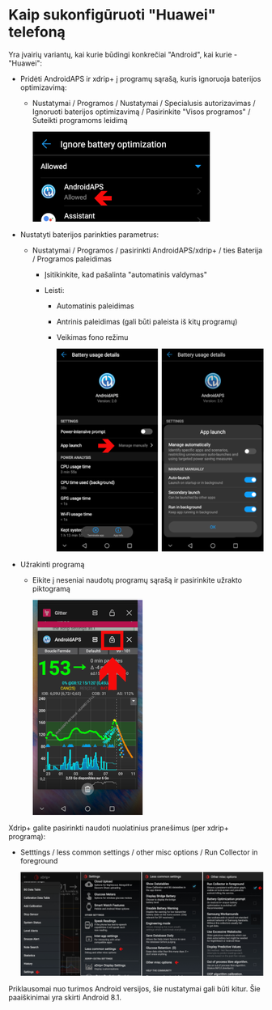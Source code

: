# Kaip sukonfigūruoti "Huawei" telefoną

Yra įvairių variantų, kai kurie būdingi konkrečiai "Android", kai kurie - "Huawei":

* Pridėti AndroidAPS ir xdrip+ į programų sąrašą, kuris ignoruoja baterijos optimizavimą:
  
  * Nustatymai / Programos / Nustatymai / Specialusis autorizavimas / Ignoruoti baterijos optimizavimą / Pasirinkite "Visos programos" / Suteikti programoms leidimą
    
    ![Huawei - ignoruoti baterijos optimizavimą](../images/Huawei_BatteryOptimization.png)

* Nustatyti baterijos parinkties parametrus:
  
  * Nustatymai / Programos / pasirinkti AndroidAPS/xdrip+ / ties Baterija / Programos paleidimas
    
    * Įsitikinkite, kad pašalinta "automatinis valdymas"
    * Leisti:
      
      * Automatinis paleidimas
      * Antrinis paleidimas (gali būti paleista iš kitų programų)
      * Veikimas fono režimu
        
        ![Huawei baterijos funkcijos](../images/Huawei_BatteryOptions.png)

* Užrakinti programą
  
  * Eikite į neseniai naudotų programų sąrašą ir pasirinkite užrakto piktogramą
    
    ![Huawei - užrakinti programą](../images/Huawei_LockApp.png)

Xdrip+ galite pasirinkti naudoti nuolatinius pranešimus (per xdrip+ programą):

* Setttings / less common settings / other misc options / Run Collector in foreground
  
  ![xdrip+ parametrai - kolektorius priekiniame plane](../images/xdrip_collector_foreground.png)

Priklausomai nuo turimos Android versijos, šie nustatymai gali būti kitur. Šie paaiškinimai yra skirti Android 8.1.